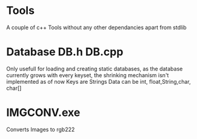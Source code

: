 # Tools
A couple of c++ Tools without any other dependancies apart from stdlib
# Database  DB.h DB.cpp
Only usefull for loading and creating static databases, as the database currently grows with every keyset, the shrinking mechanism isn't implemented as of now
Keys are Strings
Data can be int, float,String,char, char[] 
# IMGCONV.exe
Converts Images to rgb222
